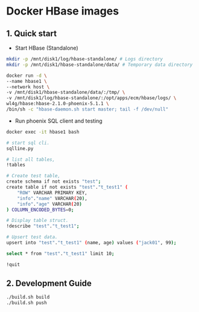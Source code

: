 # Docker HBase images

## 1. Quick start

- Start HBase (Standalone)

```bash
mkdir -p /mnt/disk1/log/hbase-standalone/ # Logs directory
mkdir -p /mnt/disk1/hbase-standalone/data/ # Temporary data directory

docker run -d \
--name hbase1 \
--network host \
-v /mnt/disk1/hbase-standalone/data/:/tmp/ \
-v /mnt/disk1/log/hbase-standalone/:/opt/apps/ecm/hbase/logs/ \
wl4g/hbase:hbase-2.1.0-phoenix-5.1.1 \
/bin/sh -c "hbase-daemon.sh start master; tail -f /dev/null"
```

- Run phoenix SQL client and testing

```bash
docker exec -it hbase1 bash

# start sql cli.
sqlline.py

# list all tables,
!tables

# Create test table,
create schema if not exists "test";
create table if not exists "test"."t_test1" (
    "ROW" VARCHAR PRIMARY KEY,
    "info"."name" VARCHAR(20),
    "info"."age" VARCHAR(20)
) COLUMN_ENCODED_BYTES=0;

# Display table struct.
!describe "test"."t_test1";

# Upsert test data.
upsert into "test"."t_test1" (name, age) values ("jack01", 99);

select * from "test"."t_test1" limit 10;

!quit
```

## 2. Development Guide

```bash
./build.sh build
./build.sh push
```
